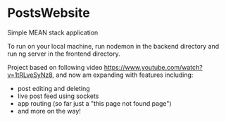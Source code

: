 # PostsWebsite
Simple MEAN stack application

To run on your local machine, run nodemon in the backend directory and
run ng server in the frontend directory.

Project based on following video https://www.youtube.com/watch?v=1tRLveSyNz8, and now am expanding with features including:
- post editing and deleting
- live post feed using sockets
- app routing (so far just a "this page not found page")
- and more on the way!
